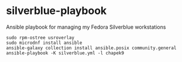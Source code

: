 # silverblue-playbook

Ansible playbook for managing my Fedora Silverblue workstations

```
sudo rpm-ostree usroverlay
sudo microdnf install ansible
ansible-galaxy collection install ansible.posix community.general
ansible-playbook -K silverblue.yml -l chapek9
```
